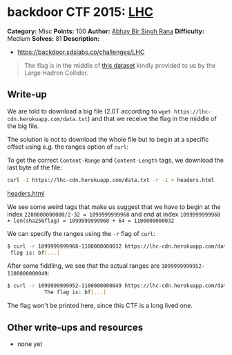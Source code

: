 # backdoor CTF 2015: [LHC](https://backdoor.sdslabs.co/challenges/LHC)

**Category:** Misc
**Points:** 100
**Author:** [Abhay Bir Singh Rana](https://backdoor.sdslabs.co/users/nemo)
**Difficulty:** Medium
**Solves:** 81
**Description:** 

* <https://backdoor.sdslabs.co/challenges/LHC>

> The flag is in the middle of [this dataset](https://lhc-cdn.herokuapp.com/data.txt) kindly provided to us by the Large Hadron Collider.

## Write-up

We are told to download a big file (2.0T according to `wget https://lhc-cdn.herokuapp.com/data.txt`) and that we receive the flag in the middle of the big file.

The solution is not to download the whole file but to begin at a specific offset using e.g. the ranges option of `curl`:

To get the correct `Content-Range` and `Content-Length` tags, we download the last byte of the file:

```bash
curl -I https://lhc-cdn.herokuapp.com/data.txt -r -1 > headers.html
```

[headers.html](headers.html)

We see some weird tags that make us suggest that we have to begin at the index `2200000000000/2-32 = 1099999999968` and end at index `1099999999968 + len(sha256flag) = 1099999999968 + 64 = 1100000000032`

We can specify the ranges using the `-r` flag of `curl`:

```bash
$ curl -r 1099999999968-1100000000032 https://lhc-cdn.herokuapp.com/data.txt
 flag is: bf[...]
```

After some fiddling, we see that the actual ranges are `1099999999952-1100000000049`:

```bash
$ curl -r 1099999999952-1100000000049 https://lhc-cdn.herokuapp.com/data.txt
            The flag is: bf[...]
```

The flag won't be printed here, since this CTF is a long lived one.

## Other write-ups and resources

* none yet